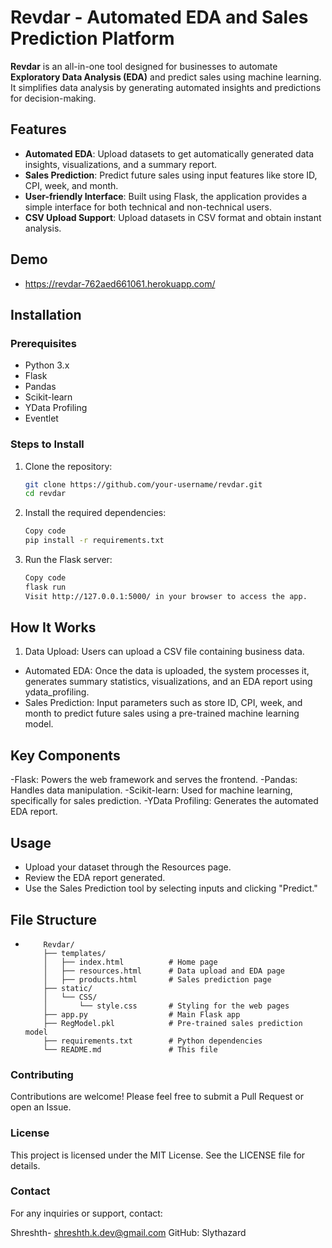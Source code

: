 # Revdar - Automated EDA and Sales Prediction Platform

**Revdar** is an all-in-one tool designed for businesses to automate **Exploratory Data Analysis (EDA)** and predict sales using machine learning. It simplifies data analysis by generating automated insights and predictions for decision-making.

## Features

- **Automated EDA**: Upload datasets to get automatically generated data insights, visualizations, and a summary report.
- **Sales Prediction**: Predict future sales using input features like store ID, CPI, week, and month.
- **User-friendly Interface**: Built using Flask, the application provides a simple interface for both technical and non-technical users.
- **CSV Upload Support**: Upload datasets in CSV format and obtain instant analysis.

## Demo
- https://revdar-762aed661061.herokuapp.com/

## Installation

### Prerequisites

- Python 3.x
- Flask
- Pandas
- Scikit-learn
- YData Profiling
- Eventlet

### Steps to Install

1. Clone the repository:
   ```bash
   git clone https://github.com/your-username/revdar.git
   cd revdar

2. Install the required dependencies:
   ```bash
   Copy code
   pip install -r requirements.txt

3. Run the Flask server:
   ```bash
   Copy code
   flask run
   Visit http://127.0.0.1:5000/ in your browser to access the app.

## How It Works

1. Data Upload: Users can upload a CSV file containing business data.
  - Automated EDA: Once the data is uploaded, the system processes it, generates summary statistics, visualizations, and an EDA     report using ydata_profiling.
  - Sales Prediction: Input parameters such as store ID, CPI, week, and month to predict future sales using a pre-trained           machine learning model.

## Key Components
   -Flask: Powers the web framework and serves the frontend.
   -Pandas: Handles data manipulation.
   -Scikit-learn: Used for machine learning, specifically for sales prediction.
   -YData Profiling: Generates the automated EDA report.
   
## Usage
  - Upload your dataset through the Resources page.
  - Review the EDA report generated.
  - Use the Sales Prediction tool by selecting inputs and clicking "Predict."
    
## File Structure
   - ```plaintext
         Revdar/
         ├── templates/
         │   ├── index.html          # Home page
         │   ├── resources.html      # Data upload and EDA page
         │   ├── products.html       # Sales prediction page
         ├── static/
         │   └── CSS/
         │       └── style.css       # Styling for the web pages
         ├── app.py                  # Main Flask app
         ├── RegModel.pkl            # Pre-trained sales prediction model
         ├── requirements.txt        # Python dependencies
         └── README.md               # This file

### Contributing
   Contributions are welcome! Please feel free to submit a Pull Request or open an Issue.

### License
   This project is licensed under the MIT License. See the LICENSE file for details.

### Contact
   For any inquiries or support, contact:

   Shreshth- shreshth.k.dev@gmail.com
   GitHub: Slythazard

